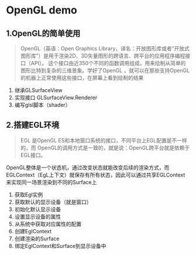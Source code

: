 # OpenGL demo

## 1.OpenGL的简单使用
>OpenGL（英语：Open Graphics Library，译名：开放图形库或者“开放式图形库”）是用于渲染2D、3D矢量图形的跨语言、跨平台的应用程序编程接口（API）。
这个接口由近350个不同的函数调用组成，用来绘制从简单的图形比特到复杂的三维景象。学好了OpenGL ，就可以在那些支持OpenGL的机器上正常使用这些接口，在屏幕上看到绘制的结果

1. 继承GLSurfaceView
2. 实现接口 GLSurfaceView.Renderer
3. 编写glsl脚本（shader）

## 2.搭建EGL环境
>EGL 是OpenGL ES和本地窗口系统的接口，不同平台上EGL配置是不一样的，而
 OpenGL的调用方式是一致的，就是说：OpenGL跨平台就是依赖于EGL接口。

 OpenGL整体是一个状态机，通过改变状态就能改变后续的渲染方式，而
 EGLContext（EgL上下文）就保存有所有状态，因此可以通过共享EGLContext
 来实现同一场景渲染到不同的Surface上

1. 获取Egl实例
2. 获取默认的显示设备（就是窗口）
3. 初始化默认显示设备
4. 设置显示设备的属性
5. 从系统中获取对应属性的配置
6. 创建EglContext
7. 创建渲染的Surface
8. 绑定EglContext和Surface到显示设备中